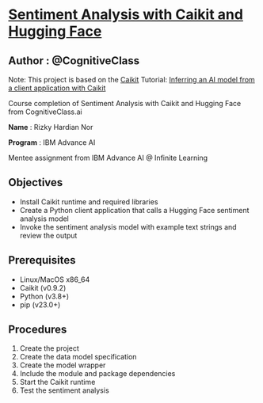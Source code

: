 
# [Sentiment Analysis with Caikit and Hugging Face](https://cognitiveclass.ai/courses/course-v1:IBMSkillsNetwork+GPXX0PYAEN+v1?authuser=0)
## **Author** : @CognitiveClass
Note: This project is based on the [Caikit](https://caikit.readthedocs.io/en/latest/index.html) Tutorial: [Inferring an AI model from a client application with Caikit](https://caikit.github.io/website/docs/tutorial_appdev.html)

Course completion of Sentiment Analysis with Caikit and Hugging Face from CognitiveClass.ai


**Name** : Rizky Hardian Nor

**Program** : IBM Advance AI

Mentee assignment from IBM Advance AI @ Infinite Learning


## Objectives

 -  Install Caikit runtime and required libraries
 -  Create a Python client application that calls a Hugging Face sentiment analysis model
 -  Invoke the sentiment analysis model with example text strings and review the output

## Prerequisites

 -  Linux/MacOS x86_64
 -  Caikit (v0.9.2)
 -  Python (v3.8+)
 -  pip (v23.0+)

## Procedures
 1. Create the project
 2. Create the data model specification
 3. Create the model wrapper
 4. Include the module and package dependencies
 5. Start the Caikit runtime
 6. Test the sentiment analysis
